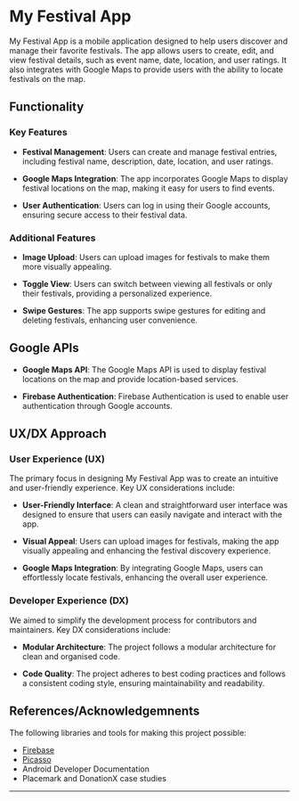 # My Festival App

My Festival App is a mobile application designed to help users discover and manage their favorite festivals. The app allows users to create, edit, and view festival details, such as event name, date, location, and user ratings. It also integrates with Google Maps to provide users with the ability to locate festivals on the map.

## Functionality

### Key Features

- **Festival Management**: Users can create and manage festival entries, including festival name, description, date, location, and user ratings.

- **Google Maps Integration**: The app incorporates Google Maps to display festival locations on the map, making it easy for users to find events.

- **User Authentication**: Users can log in using their Google accounts, ensuring secure access to their festival data.

### Additional Features

- **Image Upload**: Users can upload images for festivals to make them more visually appealing.

- **Toggle View**: Users can switch between viewing all festivals or only their festivals, providing a personalized experience.

- **Swipe Gestures**: The app supports swipe gestures for editing and deleting festivals, enhancing user convenience.

## Google APIs

- **Google Maps API**: The Google Maps API is used to display festival locations on the map and provide location-based services.

- **Firebase Authentication**: Firebase Authentication is used to enable user authentication through Google accounts.

## UX/DX Approach

### User Experience (UX)

The primary focus in designing My Festival App was to create an intuitive and user-friendly experience. Key UX considerations include:

- **User-Friendly Interface**: A clean and straightforward user interface was designed to ensure that users can easily navigate and interact with the app.

- **Visual Appeal**: Users can upload images for festivals, making the app visually appealing and enhancing the festival discovery experience.

- **Google Maps Integration**: By integrating Google Maps, users can effortlessly locate festivals, enhancing the overall user experience.

### Developer Experience (DX)

We aimed to simplify the development process for contributors and maintainers. Key DX considerations include:

- **Modular Architecture**: The project follows a modular architecture for clean and organised code.

- **Code Quality**: The project adheres to best coding practices and follows a consistent coding style, ensuring maintainability and readability.



## References/Acknowledgemnents

 The following libraries and tools for making this project possible:

- [Firebase](https://firebase.google.com/)
- [Picasso](https://square.github.io/picasso/)
- Android Developer Documentation
- Placemark and DonationX case studies

---

